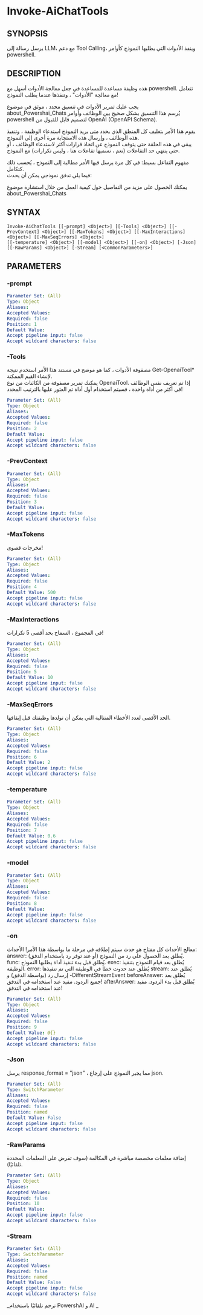 ﻿---
external help file: powershai-help.xml
schema: 2.0.0
powershai: true
---

# Invoke-AiChatTools

## SYNOPSIS <!--!= @#Synop !-->
يرسل رسالة إلى LLM، مع دعم Tool Calling، وينفذ الأدوات التي يطلبها النموذج كأوامر powershell.

## DESCRIPTION <!--!= @#Desc !-->
هذه وظيفة مساعدة للمساعدة في جعل معالجة الأدوات أسهل مع powershell.
تتعامل مع معالجة "الأدوات" ، وتنفذها عندما يطلب النموذج!

يجب عليك تمرير الأدوات في تنسيق محدد ، موثق في موضوع about_Powershai_Chats
يُرسم هذا التنسيق بشكل صحيح بين الوظائف وأوامر powershell لتصميم قابل للقبول من OpenAI (OpenAPI Schema).  

يقوم هذا الأمر بتغليف كل المنطق الذي يحدد متى يريد النموذج استدعاء الوظيفة ، وتنفيذ هذه الوظائف ، وإرسال هذه الاستجابة مرة أخرى إلى النموذج.  
يبقى في هذه الحلقة حتى يتوقف النموذج عن اتخاذ قرارات أكثر لاستدعاء الوظائف ، أو حتى ينتهي حد التفاعلات (نعم ، نسميها تفاعلات هنا ، وليس تكرارات) مع النموذج.

مفهوم التفاعل بسيط: في كل مرة يرسل فيها الأمر مطالبة إلى النموذج ، يُحسب ذلك كتكامل.  
فيما يلي تدفق نموذجي يمكن أن يحدث:
	

يمكنك الحصول على مزيد من التفاصيل حول كيفية العمل من خلال استشارة موضوع about_Powershai_Chats

## SYNTAX <!--!= @#Syntax !-->

```
Invoke-AiChatTools [[-prompt] <Object>] [[-Tools] <Object>] [[-PrevContext] <Object>] [[-MaxTokens] <Object>] [[-MaxInteractions] <Object>] [[-MaxSeqErrors] <Object>] 
[[-temperature] <Object>] [[-model] <Object>] [[-on] <Object>] [-Json] [[-RawParams] <Object>] [-Stream] [<CommonParameters>]
```

## PARAMETERS <!--!= @#Params !-->

### -prompt

```yml
Parameter Set: (All)
Type: Object
Aliases: 
Accepted Values: 
Required: false
Position: 1
Default Value: 
Accept pipeline input: false
Accept wildcard characters: false
```

### -Tools
مصفوفة الأدوات ، كما هو موضح في مستند هذا الأمر
استخدم نتيجة Get-OpenaiTool* لإنشاء القيم الممكنة.  
يمكنك تمرير مصفوفة من الكائنات من نوع OpenaiTool.
إذا تم تعريف نفس الوظائف في أكثر من أداة واحدة ، فسيتم استخدام أول أداة تم العثور عليها بالترتيب المحدد!

```yml
Parameter Set: (All)
Type: Object
Aliases: 
Accepted Values: 
Required: false
Position: 2
Default Value: 
Accept pipeline input: false
Accept wildcard characters: false
```

### -PrevContext

```yml
Parameter Set: (All)
Type: Object
Aliases: 
Accepted Values: 
Required: false
Position: 3
Default Value: 
Accept pipeline input: false
Accept wildcard characters: false
```

### -MaxTokens
مخرجات قصوى!

```yml
Parameter Set: (All)
Type: Object
Aliases: 
Accepted Values: 
Required: false
Position: 4
Default Value: 500
Accept pipeline input: false
Accept wildcard characters: false
```

### -MaxInteractions
في المجموع ، السماح بحد أقصى 5 تكرارات!

```yml
Parameter Set: (All)
Type: Object
Aliases: 
Accepted Values: 
Required: false
Position: 5
Default Value: 10
Accept pipeline input: false
Accept wildcard characters: false
```

### -MaxSeqErrors
الحد الأقصى لعدد الأخطاء المتتالية التي يمكن أن تولدها وظيفتك قبل إيقافها.

```yml
Parameter Set: (All)
Type: Object
Aliases: 
Accepted Values: 
Required: false
Position: 6
Default Value: 2
Accept pipeline input: false
Accept wildcard characters: false
```

### -temperature

```yml
Parameter Set: (All)
Type: Object
Aliases: 
Accepted Values: 
Required: false
Position: 7
Default Value: 0.6
Accept pipeline input: false
Accept wildcard characters: false
```

### -model

```yml
Parameter Set: (All)
Type: Object
Aliases: 
Accepted Values: 
Required: false
Position: 8
Default Value: 
Accept pipeline input: false
Accept wildcard characters: false
```

### -on
معالج الأحداث
كل مفتاح هو حدث سيتم إطلاقه في مرحلة ما بواسطة هذا الأمر!
الأحداث:
answer: يُطلق بعد الحصول على رد من النموذج (أو عند توفر رد باستخدام الدفق).
func: يُطلق قبل بدء تنفيذ أداة يطلبها النموذج.
	exec: يُطلق بعد قيام النموذج بتنفيذ الوظيفة.
	error: يُطلق عند حدوث خطأ في الوظيفة التي تم تنفيذها
	stream: يُطلق عند إرسال رد (بواسطة الدفق) و -DifferentStreamEvent
	beforeAnswer: يُطلق بعد جميع الردود. مفيد عند استخدامه في التدفق!
	afterAnswer: يُطلق قبل بدء الردود. مفيد عند استخدامه في التدفق!

```yml
Parameter Set: (All)
Type: Object
Aliases: 
Accepted Values: 
Required: false
Position: 9
Default Value: @{}
Accept pipeline input: false
Accept wildcard characters: false
```

### -Json
يرسل response_format = "json" ، مما يجبر النموذج على إرجاع json.

```yml
Parameter Set: (All)
Type: SwitchParameter
Aliases: 
Accepted Values: 
Required: false
Position: named
Default Value: False
Accept pipeline input: false
Accept wildcard characters: false
```

### -RawParams
إضافة معلمات مخصصة مباشرة في المكالمة (سوف تفرض على المعلمات المحددة تلقائيًا).

```yml
Parameter Set: (All)
Type: Object
Aliases: 
Accepted Values: 
Required: false
Position: 10
Default Value: 
Accept pipeline input: false
Accept wildcard characters: false
```

### -Stream

```yml
Parameter Set: (All)
Type: SwitchParameter
Aliases: 
Accepted Values: 
Required: false
Position: named
Default Value: False
Accept pipeline input: false
Accept wildcard characters: false
```




<!--PowershaiAiDocBlockStart-->
_ترجم تلقائيًا باستخدام PowershAI و AI 
_
<!--PowershaiAiDocBlockEnd-->
